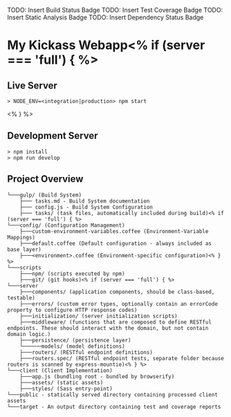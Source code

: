 TODO: Insert Build Status Badge
TODO: Insert Test Coverage Badge
TODO: Insert Static Analysis Badge
TODO: Insert Dependency Status Badge

# My Kickass Webapp<% if (server === 'full') { %>

## Live Server
    > NODE_ENV=<integration|production> npm start
<% } %>   
    
## Development Server
    > npm install
    > npm run develop
    
## Project Overview
    └───gulp/ (Build System)
        ├─── tasks.md - Build System documentation
        ├─── config.js - Build System Configuration
        ├─── tasks/ (task files, automatically included during build)<% if (server === 'full') { %>
    └───config/ (Configuration Management)
        ├───custom-environment-variables.coffee (Environment-Variable Mappings)
        ├───default.coffee (Default configuration - always included as base layer)
        ├───<environment>.coffee (Environment-specific configuration)<% } %>
    └───scripts
        ├───npm/ (scripts executed by npm)
        ├───git/ (git hooks)<% if (server === 'full') { %>
    └───server    
        ├───components/ (application components, should be class-based, testable)
        ├───errors/ (custom error types, optionally contain an errorCode property to configure HTTP response codes)
        ├───initialization/ (server initialization scripts)
        ├───middleware/ (functions that are composed to define RESTful endpoints. These should interact with the domain, but not contain domain logic.)
        ├───persistence/ (persistence layer)
        └──────models/ (model definitions)
        ├───routers/ (RESTful endpoint definitions)
        ├───routers.spec/ (RESTful endpoint tests, separate folder because routers is scanned by express-mountie)<% } %>
    └───client (Client Implementation)
        ├───app.js (bundling root - bundled by browserify)
        ├───assets/ (static assets)
        ├───styles/ (Sass entry-point)
    └───public - statically served directory containing processed client assets
    └───target - An output directory containing test and coverage reports
